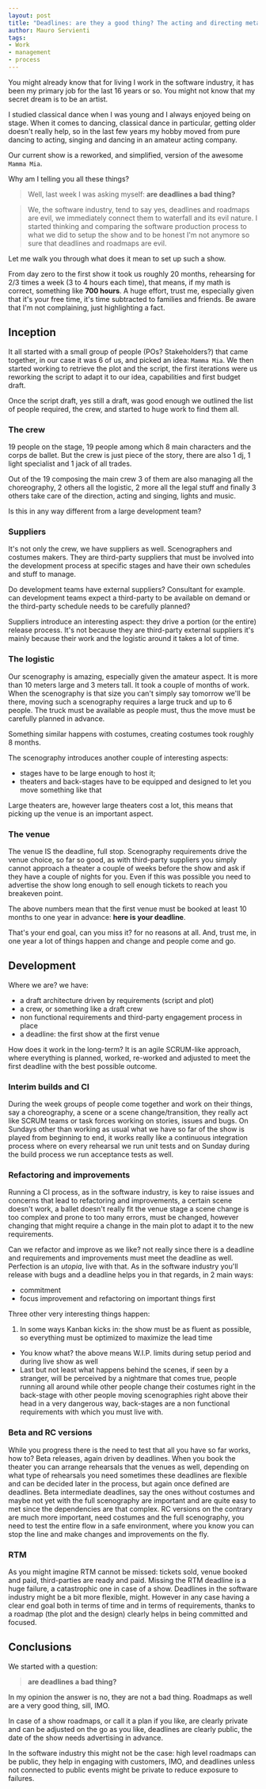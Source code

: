 ```yaml
---
layout: post
title: "Deadlines: are they a good thing? The acting and directing metaphor."
author: Mauro Servienti
tags:
- Work
- management
- process
---
```


You might already know that for living I work in the software industry, it has been my primary job for the last 16 years or so.
You might not know that my secret dream is to be an artist.

I studied classical dance when I was young and I always enjoyed being on stage. When it comes to dancing, classical dance in particular, getting older doesn't really help, so in the last few years my hobby moved from pure dancing to acting, singing and dancing in an amateur acting company.

Our current show is a reworked, and simplified, version of the awesome `Mamma Mia`.

Why am I telling you all these things?

> Well, last week I was asking myself: **are deadlines a bad thing?**

> We, the software industry, tend to say yes, deadlines and roadmaps are evil, we immediately connect them to waterfall and its evil nature. I started thinking and comparing the software production process to what we did to setup the show and to be honest I'm not anymore so sure that deadlines and roadmaps are evil.

Let me walk you through what does it mean to set up such a show.

From day zero to the first show it took us roughly 20 months, rehearsing for 2/3 times a week (3 to 4 hours each time), that means, if my math is correct, something like **700 hours**. A huge effort, trust me, especially given that it's your free time, it's time subtracted to families and friends. Be aware that I'm not complaining, just highlighting a fact.

## Inception

It all started with a small group of people (POs? Stakeholders?) that came together, in our case it was 6 of us, and picked an idea: `Mamma Mia`. We then started working to retrieve the plot and the script, the first iterations were us reworking the script to adapt it to our idea, capabilities and first budget draft.

Once the script draft, yes still a draft, was good enough we outlined the list of people required, the crew, and started to huge work to find them all.

### The crew

19 people on the stage, 19 people among which 8 main characters and the corps de ballet. But the crew is just piece of the story, there are also 1 dj, 1 light specialist and 1 jack of all trades.

Out of the 19 composing the main crew 3 of them are also managing all the choreography, 2 others all the logistic, 2 more all the legal stuff and finally 3 others take care of the direction, acting and singing, lights and music.

Is this in any way different from a large development team?

### Suppliers

It's not only the crew, we have suppliers as well. Scenographers and costumes makers. They are third-party suppliers that must be involved into the development process at specific stages and have their own schedules and stuff to manage.

Do development teams have external suppliers? Consultant for example. can development teams expect a third-party to be available on demand or the third-party schedule needs to be carefully planned?

Suppliers introduce an interesting aspect: they drive a portion (or the entire) release process. It's not because they are third-party external suppliers it's mainly because their work and the logistic around it takes a lot of time.  

### The logistic

Our scenography is amazing, especially given the amateur aspect. It is more than 10 meters large and 3 meters tall. It took a couple of months of work. When the scenography is that size you can't simply say tomorrow we'll be there, moving such a scenography requires a large truck and up to 6 people. The truck must be available as people must, thus the move must be carefully planned in advance.

Something similar happens with costumes, creating costumes took roughly 8 months.

The scenography introduces another couple of interesting aspects:

* stages have to be large enough to host it;
* theaters and back-stages have to be equipped and designed to let you move something like that

Large theaters are, however large theaters cost a lot, this means that picking up the venue is an important aspect. 

### The venue

The venue IS the deadline, full stop. Scenography requirements drive the venue choice, so far so good, as with third-party suppliers you simply cannot approach a theater a couple of weeks before the show and ask if they have a couple of nights for you. Even if this was possible you need to advertise the show long enough to sell enough tickets to reach you breakeven point.

The above numbers mean that the first venue must be booked at least 10 months to one year in advance: **here is your deadline**.

That's your end goal, can you miss it? for no reasons at all. And, trust me, in one year a lot of things happen and change and people come and go.

## Development

Where we are? we have:

* a draft architecture driven by requirements (script and plot)
* a crew, or something like a draft crew
* non functional requirements and third-party engagement process in place
* a deadline: the first show at the first venue

How does it work in the long-term? It is an agile SCRUM-like approach, where everything is planned, worked, re-worked and adjusted to meet the first deadline with the best possible outcome.

### Interim builds and CI

During the week groups of people come together and work on their things, say a choreography, a scene or a scene change/transition, they really act like SCRUM teams or task forces working on stories, issues and bugs. On Sundays other than working as usual what we have so far of the show is played from beginning to end, it works really like a continuous integration process where on every rehearsal we run unit tests and on Sunday during the build process we run acceptance tests as well.

### Refactoring and improvements

Running a CI process, as in the software industry, is key to raise issues and concerns that lead to refactoring and improvements, a certain scene doesn't work, a ballet doesn't really fit the venue stage a scene change is too complex and prone to too many errors, must be changed, however changing that might require a change in the main plot to adapt it to the new requirements.

Can we refactor and improve as we like? not really since there is a deadline and requirements and improvements must meet the deadline as well. Perfection is an _utopia_, live with that. As in the software industry you'll release with bugs and a deadline helps you in that regards, in 2 main ways:

* commitment
* focus improvement and refactoring on important things first

Three other very interesting things happen:

1. In some ways Kanban kicks in: the show must be as fluent as possible, so everything must be optimized to maximize the lead time
* You know what? the above means W.I.P. limits during setup period and during live show as well
* Last but not least what happens behind the scenes, if seen by a stranger, will be perceived by a nightmare that comes true, people running all around while other people change their costumes right in the back-stage with other people moving scenographies right above their head in a very dangerous way, back-stages are a non functional requirements with which you must live with. 

### Beta and RC versions

While you progress there is the need to test that all you have so far works, how to? Beta releases, again driven by deadlines. When you book the theater you can arrange rehearsals that the venues as well, depending on what type of rehearsals you need sometimes these deadlines are flexible and can be decided later in the process, but again once defined are deadlines. Beta intermediate deadlines, say the ones without costumes and maybe not yet with the full scenography are important and are quite easy to met since the dependencies are that complex. RC versions on the contrary are much more important, need costumes and the full scenography, you need to test the entire flow in a safe environment, where you know you can stop the line and make changes and improvements on the fly. 

### RTM

As you might imagine RTM cannot be missed: tickets sold, venue booked and paid, third-parties are ready and paid. Missing the RTM deadline is a huge failure, a catastrophic one in case of a show. Deadlines in the software industry might be a bit more flexible, might. However in any case having a clear end goal both in terms of time and in terms of requirements, thanks to a roadmap (the plot and the design) clearly helps in being committed and focused.

## Conclusions

We started with a question:

> **are deadlines a bad thing?**

In my opinion the answer is no, they are not a bad thing. Roadmaps as well are a very good thing, sill, IMO.

In case of a show roadmaps, or call it a plan if you like, are clearly private and can be adjusted on the go as you like, deadlines are clearly public, the date of the show needs advertising in advance.

In the software industry this might not be the case: high level roadmaps can be public, they help in engaging with customers, IMO, and deadlines unless not connected to public events might be private to reduce exposure to failures.
